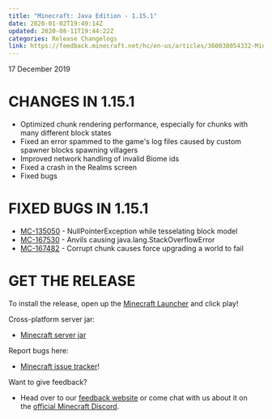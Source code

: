 ```yaml
---
title: "Minecraft: Java Edition - 1.15.1"
date: 2020-01-02T19:49:14Z
updated: 2020-08-11T19:44:22Z
categories: Release Changelogs
link: https://feedback.minecraft.net/hc/en-us/articles/360038054332-Minecraft-Java-Edition-1-15-1
---
```


17 December 2019

# CHANGES IN 1.15.1

-   Optimized chunk rendering performance, especially for chunks with many different block states
-   Fixed an error spammed to the game\'s log files caused by custom spawner blocks spawning villagers
-   Improved network handling of invalid Biome ids
-   Fixed a crash in the Realms screen
-   Fixed bugs

# FIXED BUGS IN 1.15.1

-   [MC-135050](https://bugs.mojang.com/browse/MC-135050) - NullPointerException while tesselating block model
-   [MC-167530](https://bugs.mojang.com/browse/MC-167530) - Anvils causing java.lang.StackOverflowError
-   [MC-167482](https://bugs.mojang.com/browse/MC-167482) - Corrupt chunk causes force upgrading a world to fail

# GET THE RELEASE

To install the release, open up the [Minecraft Launcher](https://www.minecraft.net/download) and click play!

Cross-platform server jar:

-   [Minecraft server jar](https://launcher.mojang.com/v1/objects/4d1826eebac84847c71a77f9349cc22afd0cf0a1/server.jar)

Report bugs here:

-   [Minecraft issue tracker](https://bugs.mojang.com/browse/MC)!

Want to give feedback?

-   Head over to our [feedback website](https://aka.ms/snapshotfeedback) or come chat with us about it on the [official Minecraft Discord](https://discord.gg/Minecraft).

